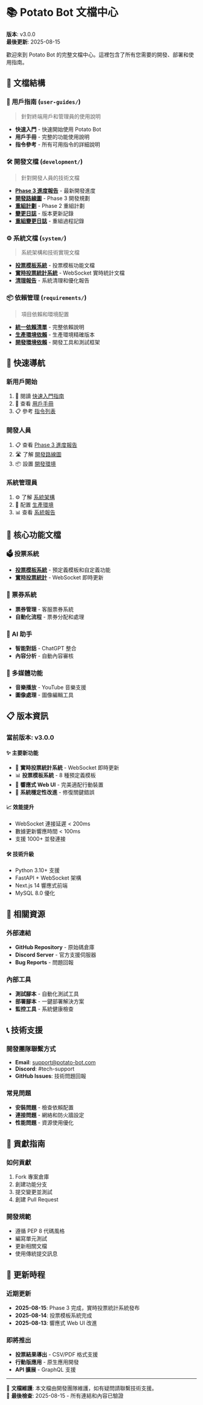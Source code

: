 # 📚 Potato Bot 文檔中心

**版本**: v3.0.0  
**最後更新**: 2025-08-15

歡迎來到 Potato Bot 的完整文檔中心。這裡包含了所有您需要的開發、部署和使用指南。

## 📖 文檔結構

### 🎯 用戶指南 (`user-guides/`)
> 針對終端用戶和管理員的使用說明

- **快速入門** - 快速開始使用 Potato Bot
- **用戶手冊** - 完整的功能使用說明
- **指令參考** - 所有可用指令的詳細說明

### 🛠️ 開發文檔 (`development/`)
> 針對開發人員的技術文檔

- **[Phase 3 進度報告](development/PHASE3_PROGRESS_REPORT.md)** - 最新開發進度
- **[開發路線圖](development/DEVELOPMENT_ROADMAP_PHASE3.md)** - Phase 3 開發規劃
- **[重組計劃](development/REORGANIZATION_PLAN_PHASE2.md)** - Phase 2 重組計劃
- **[變更日誌](development/CHANGELOG.md)** - 版本更新記錄
- **[重組變更日誌](development/REORGANIZATION_CHANGELOG.md)** - 重組過程記錄

### ⚙️ 系統文檔 (`system/`)
> 系統架構和技術實現文檔

- **[投票模板系統](system/VOTE_TEMPLATE_SYSTEM.md)** - 投票模板功能文檔
- **[實時投票統計系統](system/REALTIME_VOTING_SYSTEM.md)** - WebSocket 實時統計文檔
- **[清理報告](system/CLEANUP_REPORT.md)** - 系統清理和優化報告

### 📦 依賴管理 (`requirements/`)
> 項目依賴和環境配置

- **[統一依賴清單](requirements/requirements-combined.txt)** - 完整依賴說明
- **[生產環境依賴](requirements/requirements-production.txt)** - 生產環境精確版本
- **[開發環境依賴](requirements/requirements-development.txt)** - 開發工具和測試框架

## 🚀 快速導航

### 新用戶開始
1. 📖 閱讀 [快速入門指南](user-guides/QUICKSTART_v2.2.0.md)
2. 🔧 查看 [用戶手冊](user-guides/USER_MANUAL.md)
3. 📋 參考 [指令列表](user-guides/COMMANDS.md)

### 開發人員
1. 📋 查看 [Phase 3 進度報告](development/PHASE3_PROGRESS_REPORT.md)
2. 🛣️ 了解 [開發路線圖](development/DEVELOPMENT_ROADMAP_PHASE3.md)
3. 📦 設置 [開發環境](requirements/requirements-development.txt)

### 系統管理員
1. ⚙️ 了解 [系統架構](system/)
2. 🔧 配置 [生產環境](requirements/requirements-production.txt)
3. 📊 查看 [系統報告](system/CLEANUP_REPORT.md)

## 🎯 核心功能文檔

### 🗳️ 投票系統
- **[投票模板系統](system/VOTE_TEMPLATE_SYSTEM.md)** - 預定義模板和自定義功能
- **[實時投票統計](system/REALTIME_VOTING_SYSTEM.md)** - WebSocket 即時更新

### 🎫 票券系統
- **票券管理** - 客服票券系統
- **自動化流程** - 票券分配和處理

### 🤖 AI 助手
- **智能對話** - ChatGPT 整合
- **內容分析** - 自動內容審核

### 🎵 多媒體功能
- **音樂播放** - YouTube 音樂支援
- **圖像處理** - 圖像編輯工具

## 📋 版本資訊

### 當前版本: v3.0.0

#### ✨ 主要新功能
- 🚀 **實時投票統計系統** - WebSocket 即時更新
- 📊 **投票模板系統** - 8 種預定義模板
- 📱 **響應式 Web UI** - 完美適配行動裝置
- 🔧 **系統穩定性改進** - 修復關鍵錯誤

#### 📈 效能提升
- WebSocket 連接延遲 < 200ms
- 數據更新響應時間 < 100ms
- 支援 1000+ 並發連接

#### 🛠️ 技術升級
- Python 3.10+ 支援
- FastAPI + WebSocket 架構
- Next.js 14 響應式前端
- MySQL 8.0 優化

## 🔗 相關資源

### 外部連結
- **GitHub Repository** - 原始碼倉庫
- **Discord Server** - 官方支援伺服器
- **Bug Reports** - 問題回報

### 內部工具
- **測試腳本** - 自動化測試工具
- **部署腳本** - 一鍵部署解決方案
- **監控工具** - 系統健康檢查

## 📞 技術支援

### 開發團隊聯繫方式
- **Email**: support@potato-bot.com
- **Discord**: #tech-support
- **GitHub Issues**: 技術問題回報

### 常見問題
- **安裝問題** - 檢查依賴配置
- **連接問題** - 網絡和防火牆設定
- **性能問題** - 資源使用優化

## 📝 貢獻指南

### 如何貢獻
1. Fork 專案倉庫
2. 創建功能分支
3. 提交變更並測試
4. 創建 Pull Request

### 開發規範
- 遵循 PEP 8 代碼風格
- 編寫單元測試
- 更新相關文檔
- 使用傳統提交訊息

## 📅 更新時程

### 近期更新
- **2025-08-15**: Phase 3 完成，實時投票統計系統發布
- **2025-08-14**: 投票模板系統完成
- **2025-08-13**: 響應式 Web UI 改進

### 即將推出
- **投票結果導出** - CSV/PDF 格式支援
- **行動版應用** - 原生應用開發
- **API 擴展** - GraphQL 支援

---

📄 **文檔維護**: 本文檔由開發團隊維護，如有疑問請聯繫技術支援。  
🔄 **最後檢查**: 2025-08-15 - 所有連結和內容已驗證